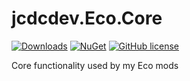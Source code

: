 # jcdcdev.Eco.Core

[![Downloads](https://img.shields.io/nuget/dt/jcdcdev.Eco.Core?color=cc9900)](https://www.nuget.org/packages/jcdcdev.Eco.Core/)
[![NuGet](https://img.shields.io/nuget/vpre/jcdcdev.Eco.Core?color=0273B3)](https://www.nuget.org/packages/jcdcdev.Eco.Core)
[![GitHub license](https://img.shields.io/github/license/jcdcdev/jcdcdev.Eco.Core?color=8AB803)](https://github.com/jcdcdev/jcdcdev.Eco.Core/blob/main/LICENSE)

Core functionality used by my Eco mods